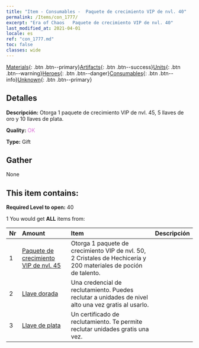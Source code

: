 ```yaml
---
title: "Item - Consumables -  Paquete de crecimiento VIP de nvl. 40"
permalink: /Items/con_1777/
excerpt: "Era of Chaos   Paquete de crecimiento VIP de nvl. 40"
last_modified_at: 2021-04-01
locale: es
ref: "con_1777.md"
toc: false
classes: wide
---
```

 [Materials](/es/Items/){: .btn .btn--primary}[Artifacts](/es/Items/Artifacts/){: .btn .btn--success}[Units](/es/Items/Units/){: .btn .btn--warning}[Heroes](/es/Items/Heroes/){: .btn .btn--danger}[Consumables](/es/Items/Consumables/){: .btn .btn--info}[Unknown](/es/Items/Unknown/){: .btn .btn--primary}

## Detalles
 **Descripción:** Otorga 1 paquete de crecimiento VIP de nvl. 45, 5 llaves de oro y 10 llaves de plata.

 **Quality:** <span style="color: #DA70D6">OK</span>

 **Type:** Gift

## Gather

  None

## This item contains:

 **Required Level to open:** 40

 1 You would get **ALL** items  from:

  | Nr | Amount |     Item    | Descripción |
  |:---|:-------|:------------|:-----------:|
  | 1 | [ Paquete de crecimiento VIP de nvl. 45](/es/Items/con_1778/) | Otorga 1 paquete de crecimiento VIP de nvl. 50, 2 Cristales de Hechicería y 200 materiales de poción de talento. | 
  | 2 | [Llave dorada](/es/Items/con_783/) | Una credencial de reclutamiento. Puedes reclutar a unidades de nivel alto una vez gratis al usarlo. | 
  | 3 | [Llave de plata](/es/Items/con_693/) | Un certificado de reclutamiento. Te permite reclutar unidades gratis una vez. | 
